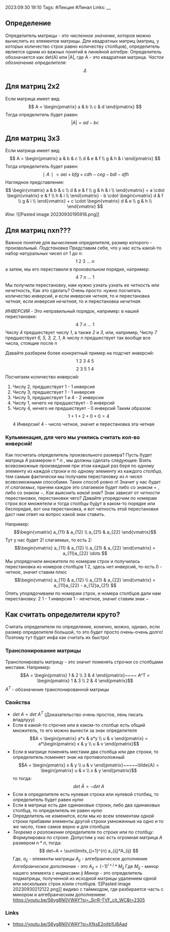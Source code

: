 2023:09:30 19:10
Tags: #Лекция #Линал
Links:
__
## Определение
Определитель матрицы - это *численное значение*, которое можно вычислить из элементов матрицы. Для квадратных матриц (матриц, у которых количество строк равно количеству столбцов), определитель является одним из важных понятий в линейной алгебре. Определитель обозначается как det(A) или |A|, где A - это квадратная матрица.
*Частое обозначение определителя*:
$$\Delta$$
## Для матриц 2x2
Если матрица имеет вид:
$$
A = \begin{pmatrix} a & b \\ c & d \end{pmatrix}
$$
Тогда определитель будет равен:
$$
|A| = ad - bc
$$
## Для матриц 3x3
Если матрица имеет вид:
$$
A = \begin{pmatrix} a & b & c \\ d & e & f \\ g & h & i \end{pmatrix}
$$
Тогда определитель будет равен:
$$
∣A∣=aei+bfg+cdh−ceg−bdi−afh
$$
Наглядное представление:
$$
\begin{vmatrix} a & b & c \\ d & e & f \\ g & h & i \\ \end{vmatrix} = a \cdot \begin{vmatrix} e & f \\ h & i \\ \end{vmatrix} - b \cdot \begin{vmatrix} d & f \\ g & i \\ \end{vmatrix} + c \cdot \begin{vmatrix} d & e \\ g & h \\ \end{vmatrix}
$$
Или:
![[Pasted image 20230930195918.png]]
## Для матриц nxn??? 
Важное понятие для вычисления определителя, размер которого - произвольный.
*Подстановка*
Представим себе, что у нас есть какой-то набор натуральных чисел от 1 до n:
$$1~2~3~\dots~n$$
а затем, мы его переставили в произвольном порядке, например:
$$
 4~7~n~\dots~1
$$
Мы получили перестановку, нам нужно узнать узнать ее *четность* или *нечетность*, 
Как это сделать?
Очень просто: нужно посчитать количество *инверсий*, и если инверсия *четная*, то и перестановка *четная*, если инверсия *нечетная*, то и перестановка *нечетная*.

*ИНВЕРСИЯ* - Это неправильный порядок, например:
в нашей перестановке:
$$ 4~7~n~\dots~1$$
Числу *4* предшествует числу *1*, а также *2* и *3*,
или, например,
Числу *7* предшествует *6, 5, 3, 2, 1*, 
А числу *n* предшествует так вообще все числа, стоящие после *n*

Давайте разберем более конкретный пример на подсчет инверсий:
$$1~2~3~4~5$$
$$2~3~5~1~4$$
Посчитаем количество инверсий:
1) Числу 2, предшествует 1 - 1 инверсия
2) Числу 3, предшествует 1 -  1 инверсия
3) Числу 5, предшествует 1 и 4 - 2 инверсии
4) Числу 1, ничего не предшествует - 0 инверсий
5) Числу 4, ничего не предшествует - 0 инверсий
Таким образом:
$$1+1+2+0+0 = 4$$
4 Инверсии!
4 - число четное, значит и перестановка эта четная

### Кульминация, для чего мы учились считать кол-во инверсий!
Как посчитать определитель произвольного размера?
Пусть будет матрица $A$ размером $n*n$ , мы должны сделать следующее:
Взять всевозможные произведения при этом каждый раз беря по *одному* элементу из каждой *строки* и по *одному* элементу из каждого *столбца*, тем самым фактически мы получаем перестановку из $n$ чисел всевозможными способами.
Таких способ ровно $n!$
Значит у нас будет $n!$ *слагаемых*, причем каждое это слагаемое будет либо со знаком $+$ , либо со знаком $-$,
*Как выяснить какой знак*?
Знак зависит от *четности* перестановки, перестановки чего?
Давайте упорядочим по номерам строк все множетели и тогда столбцы будут в каком-то порядке или беспорядке, вот она перестановка, и вот четность этой перестановки даст нам ответ на вопрос какой знак ставить.

Например:
$$\begin{vmatrix} a_{11} & a_{12} \\ a_{21} & a_{22} \end{vmatrix}$$
Тут у нас будет $2!$ слагаемых, то есть 2:
$$\begin{vmatrix} a_{11} & a_{12} \\ a_{21} & a_{22} \end{vmatrix} = a_{11}a_{22} \dots $$
Мы упорядочили множители по номерам строк и получилась перестановка из номеров столбцов $1~2$, здесь нет инверсий, то-есть 0 - четное, значит ставим плюс
$$\begin{vmatrix} a_{11} & a_{12} \\ a_{21} & a_{22} \end{vmatrix} = a_{11}a_{22} - a_{12}a_{21} $$
Опять упорядочиваем по номерам строк, и номера столбцов дали нам перестановку: $2~1$ - 1 инверсия 1 - нечетное, значит ставим знак $-$

## Как считать определители круто?
Считать определители по определение, конечно, можно, однако, если размер определителя большой, то это будет просто очень-очень долго!
Поэтому тут будет инфа как считать их быстро!
### Транспонирование матрицы
Транспонировать матрицу - это значит поменять строчки со столбцами местами.
Например:
$$A = \begin{pmatrix} 1 & 2 \\ 3 & 4 \end{pmatrix}~~~~
A^T = \begin{pmatrix} 1 & 3 \\ 2 & 4 \end{pmatrix}$$
$A^T$ - обозначение транспонированной матрицы
### Свойства
* $det~A = det~A^T$
(Доказательство очень простое, лень писать впадлууу)
* Если в какой-то строчке или в каком-то столбце есть общий множитель, то его можно вынести за знак определителя
  $$A = \begin{pmatrix} a*x & a*y \\ u & v \end{pmatrix} = a*\begin{pmatrix} x & y \\ u & v \end{pmatrix}$$
* Если в матрице поменять местами два столбца или две строки, то определитель поменяет знак на противоположный
  $$A = \begin{pmatrix} x & y \\ u & v \end{pmatrix}~~~~~\tilde{A} = \begin{pmatrix} u & v \\ x & y \end{pmatrix}$$
  то тогда:
  $$
  det~\tilde{A} = -det~A
$$
* Если в определителе есть нулевая строка или нулевой столбец, то определитель будет равен *нулю* 
* Если в матрице есть две одинаковые строки, либо два одинаковых столбца, то определитель ее равен *нулю*
* Определитель не изменится, если мы ко всем элементам одной строки прибавим элементы другой строки умноженные на одно и то же число, тоже самое верно и для столбцов
* *Теорема о разложении* определителя по строке или по столбцу:
  Формулировка по строке:
  Допустим у нас есть огромная матрица $A$ размером $n*n$,
  тогда:
  $$
  det~A = \sum\limits_{j=1}^{n} a_{ij}*A_{ij}
$$
Где, 
$a_{ij}$ - элементы матрицы
$A_{ij}$ - алгебраическое дополнение
*Алгебраическое дополнение* - это $A_{ij} = (-1)^{i+j} * M_{ij}$
Где
$M_{ij}$ - *минор* нашего элемента с индексами ${ij}$ 
*Минор* -   это определитель подматрицы, полученной из исходной матрицы удалением одной или нескольких строк и/или столбцов.
![[Pasted image 20230930212122.png]]
видиво с таймкодом, где разбирается часть с минором и алгебраическим дополнением: https://youtu.be/S6yg8N0VWAY?si=_SrrR-TVF_cit_WC&t=2305

### Links 
- https://youtu.be/S6yg8N0VWAY?si=XfksE2oitb1U8Aad
